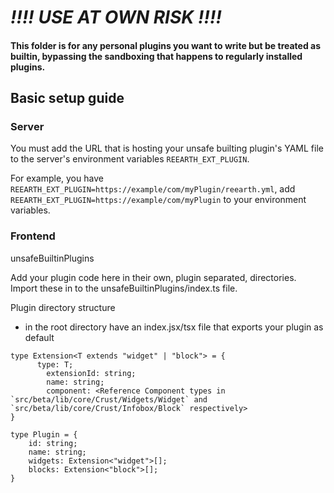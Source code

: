 # *!!!! USE AT OWN RISK !!!!*
#### This folder is for any personal plugins you want to write but be treated as builtin, bypassing the sandboxing that happens to regularly installed plugins.


## Basic setup guide
### Server
You must add the URL that is hosting your unsafe builting plugin's YAML file to the server's environment variables `REEARTH_EXT_PLUGIN`. 

For example, you have `REEARTH_EXT_PLUGIN=https://example/com/myPlugin/reearth.yml`, add `REEARTH_EXT_PLUGIN=https://example/com/myPlugin` to your environment variables.

### Frontend

unsafeBuiltinPlugins

Add your plugin code here in their own, plugin separated, directories. Import these in to the unsafeBuiltinPlugins/index.ts file.

Plugin directory structure
- in the root directory have an index.jsx/tsx file that exports your plugin as default

```
type Extension<T extends "widget" | "block"> = {
      type: T;
        extensionId: string;
        name: string;
        component: <Reference Component types in `src/beta/lib/core/Crust/Widgets/Widget` and `src/beta/lib/core/Crust/Infobox/Block` respectively>
}

type Plugin = {
    id: string;
    name: string;
    widgets: Extension<"widget">[];
    blocks: Extension<"block">[];
}
```